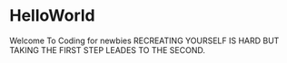 # HelloWorld
Welcome To Coding for newbies 
RECREATING YOURSELF IS HARD BUT TAKING THE FIRST STEP LEADES TO THE SECOND.
